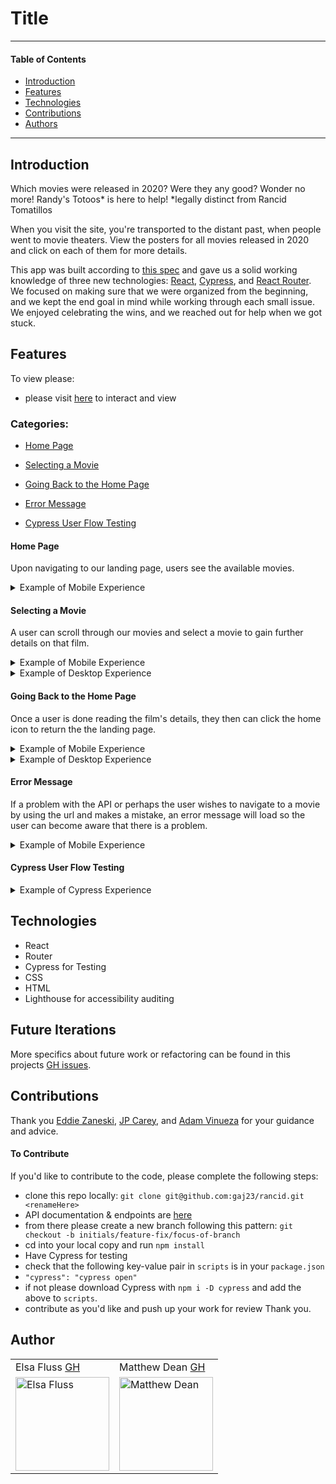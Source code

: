# Title
---
#### Table of Contents
- [Introduction](#Introduction)
- [Features](#Features)
- [Technologies](#Techologies)
- [Contributions](#Contributions)
- [Authors](#Authors)
---
## Introduction

Which movies were released in 2020? Were they any good? Wonder no more! Randy's Totoos* is here to help!
*legally distinct from Rancid Tomatillos

When you visit the site, you're transported to the distant past, when people went to movie theaters. View the posters for all movies released in 2020 and click on each of them for more details.

This app was built according to [this spec](https://frontend.turing.io/projects/module-3/rancid-tomatillos-v3.html) and gave us a solid working knowledge of three new technologies: [React](https://reactjs.org/), [Cypress](https://www.cypress.io/), and [React Router](https://reactrouter.com/). We focused on making sure that we were organized from the beginning, and we kept the end goal in mind while working through each small issue. We enjoyed celebrating the wins, and we reached out for help when we got stuck.

## Features

To view please:
- please visit [here](https://github.com/elsafluss/rancid-tomatillos/) to interact and view

### Categories:
- [Home Page](#Home-Page)

- [Selecting a Movie](#Selecting-a-movie)

- [Going Back to the Home Page](#Going-back-to-the-Home-Page)

- [Error Message](#Error-Message)

- [Cypress User Flow Testing](#Cypress-User-Flow-Testing)

#### Home Page
Upon navigating to our landing page, users see the available movies.

<details>
<summary>Example of Mobile Experience</summary>
<br>
 <img width="283" alt="all movies" src="https://user-images.githubusercontent.com/70095063/107731695-d6958100-6cb3-11eb-9580-cbf191a082d5.png">
</details>

#### Selecting a Movie
A user can scroll through our movies and select a movie to gain further details on that film.

<details>
<summary>Example of Mobile Experience</summary>
<br>
<img width="283" alt="selecting Onward" src="https://media.giphy.com/media/zIcgOXSX5cnDSOqdOu/giphy.gif">
</details>

<details>
<summary>Example of Desktop Experience</summary>
Note: hovering abilities exist on desktop & not on mobile.
<br>
<img width="500" alt="scrolling through desktop view" src="https://media.giphy.com/media/qjKbpHqCYsTCrKJYZN/giphy.gif">
</details>

#### Going Back to the Home Page
Once a user is done reading the film's details, they then can click the home icon to return the the landing page.

<details>
<summary>Example of Mobile Experience</summary>
<br>
<img width="283" alt="navigating to home"src="https://media.giphy.com/media/mYgdbke1WUK4esKJWv/giphy.gif">
</details>

<details>
<summary>Example of Desktop Experience</summary>
Note: hovering abilities exist on desktop & not on mobile.
<br>
<img width="500" alt="navigating to home on the desktop"src="https://media.giphy.com/media/3TjIb4h6bDEx1T1oXD/giphy.gif">
</details>

#### Error Message
If a problem with the API or perhaps the user wishes to navigate to a movie by using the url and makes a mistake, an error message will load so the user can become aware that there is a problem.

<details>
<summary>Example of Mobile Experience</summary>
<br>
<img width="283" alt="navigating to home"src="https://media.giphy.com/media/z8GC8cC5V8zGV7ZYe7/giphy.gif">
</details>

#### Cypress User Flow Testing

<details>
<summary>Example of Cypress Experience</summary>
<br>
<img width="283" alt="testing user flow in cypress" src="https://media.giphy.com/media/P4NhDLMlkXlcwAKIcE/giphy.gif">
</details>

## Technologies
- React
- Router
- Cypress for Testing
- CSS
- HTML
- Lighthouse for accessibility auditing

## Future Iterations

More specifics about future work or refactoring can be found in this projects [GH issues](https://github.com/elsafluss/rancid-tomatillos/issues).

## Contributions

Thank you <a href="https://github.com/eddiezane">Eddie Zaneski</a>, <a href="https://github.com/jaypeasee">JP Carey</a>, and <a href="https://github.com/adamvinueza/">Adam Vinueza</a> for your guidance and advice.

#### To Contribute
If you'd like to contribute to the code, please complete the following steps:
- clone this repo locally: `git clone git@github.com:gaj23/rancid.git <renameHere>`
- API documentation & endpoints are [here](https://frontend.turing.io/projects/module-3/rancid-tomatillos-v3.html)
- from there please create a new branch following this pattern: `git checkout -b initials/feature-fix/focus-of-branch`
- cd into your local copy and run `npm install`
- Have Cypress for testing
 - check that the following key-value pair in `scripts` is in your `package.json`
 - `"cypress": "cypress open"`
 - if not please download Cypress with `npm i -D cypress` and add the above to `scripts`.
- contribute as you'd like and push up your work for review
Thank you.

## Author
<table>
    <tr>
        <td> Elsa Fluss <a href="https://github.com/elsafluss">GH</td>
        <td> Matthew Dean <a href="https://github.com/mattdeann">GH</td>
    </tr>
 <td><img src="https://avatars.githubusercontent.com/u/13261139?s=460&u=f25038a8142aee42289ea23cee45c22fa97888ca&v=4" alt="Elsa Fluss"
 width="150" height="auto" /></td>
 <td><img src="https://avatars.githubusercontent.com/u/69775071?s=460&u=ed7a3f6a01fe266c8e3ae6c5c735f6e0e92c4946&v=4" alt="Matthew Dean"
 width="150" height="auto" /></td>
</table>
